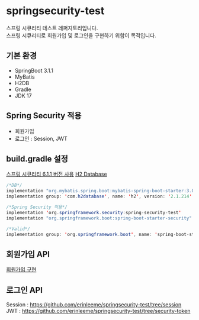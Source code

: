 # springsecurity-test
스프링 시큐리티 테스트 레퍼지토리입니다. <br>
스프링 시큐리티로 회원가입 및 로그인을 구현하기 위함이 목적입니다.
## 기본 환경
- SpringBoot 3.1.1
- MyBatis
- H2DB
- Gradle
- JDK 17
## Spring Security 적용
- 회원가입
- 로그인 : Session, JWT
## build.gradle 설정
[스프링 시큐리티 6.1.1 버전 사용](https://spring.io/projects/spring-security#learn)
[H2 Database](https://github.com/erinleeme/springsecurity-test/wiki/H2-Database)

```java
/*DB*/
implementation "org.mybatis.spring.boot:mybatis-spring-boot-starter:3.0.2"
implementation group: 'com.h2database', name: 'h2', version: '2.1.214'

/*Spring Security 적용*/
implementation 'org.springframework.security:spring-security-test'
implementation "org.springframework.boot:spring-boot-starter-security"

/*Valid*/
implementation group: 'org.springframework.boot', name: 'spring-boot-starter-validation', version: '3.1.0'
```
## 회원가입 API
[회원가입 구현](https://github.com/erinleeme/springsecurity-test/wiki/%ED%9A%8C%EC%9B%90%EA%B0%80%EC%9E%85-API)

## 로그인 API
Session : https://github.com/erinleeme/springsecurity-test/tree/session <br>
JWT : https://github.com/erinleeme/springsecurity-test/tree/security-token
